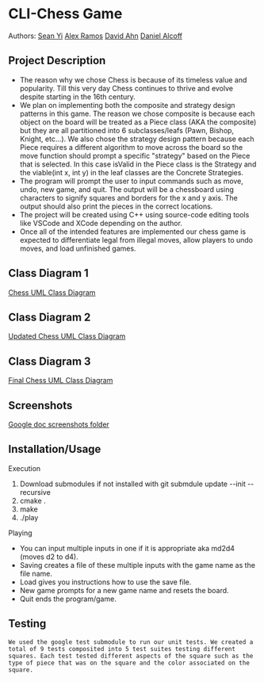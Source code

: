 # CLI-Chess Game
 
  Authors: [Sean Yi](https://github.com/syi012) [Alex Ramos](https://github.com/RamosAlexCS) [David Ahn](https://github.com/dahn013) [Daniel Alcoff](https://github.com/ilkiyani)

## Project Description
  * The reason why we chose Chess is because of its timeless value and popularity. Till this very day Chess continues to thrive and evolve despite starting in the 16th century. 
  * We plan on implementing both the composite and strategy design patterns in this game. The reason we chose composite is because each object on the board will be treated as a Piece class (AKA the composite) but they are all partitioned into 6 subclasses/leafs (Pawn, Bishop, Knight, etc...). We also chose the strategy design pattern because each Piece requires a different algorithm to move across the board so the move function should prompt a specific "strategy" based on the Piece that is selected. In this case isValid in the Piece class is the Strategy and the viable(int x, int y) in the leaf classes are the Concrete Strategies.
  * The program will prompt the user to input commands such as move, undo, new game, and quit. The output will be a chessboard using characters to signify squares and borders for the x and y axis. The output should also print the pieces in the correct locations.
  * The project will be created using C++ using source-code editing tools like VSCode and XCode depending on the author.
  * Once all of the intended features are implemented our chess game is expected to differentiate legal from illegal moves, allow players to undo moves, and load unfinished games. 
  
## Class Diagram 1
  [Chess UML Class Diagram](https://drive.google.com/file/d/1Szcj0UyhY4KbvHp5DhjzDviRplMPprnY/view?usp=sharing)

## Class Diagram 2
  [Updated Chess UML Class Diagram](https://docs.google.com/file/d/1GEduaBfRixYrOmtP3e-OghWE-VfhyVZqRi6r15xAZ2M/view)
 
## Class Diagram 3
  [Final Chess UML Class Diagram](https://drive.google.com/file/d/1TP_z2gxI8cquzujQ0ruFNlctSqlXhAnQ/view?usp=sharing)

## Screenshots
  [Google doc screenshots folder](https://drive.google.com/drive/folders/1NTM0OUHa1Eg8ASEudPd-qO-8RdxXye0V?usp=sharing)

 ## Installation/Usage
  Execution
  1. Download submodules if not installed with git submdule update --init --recursive
  2. cmake .
  3. make
  4. ./play
  
  Playing
  * You can input multiple inputs in one if it is appropriate aka md2d4 (moves d2 to d4).
  * Saving creates a file of these multiple inputs with the game name as the file name.
  * Load gives you instructions how to use the save file.
  * New game prompts for a new game name and resets the board.
  * Quit ends the program/game.
 ## Testing
    We used the google test submodule to run our unit tests. We created a total of 9 tests composited into 5 test suites testing different squares. Each test tested different aspects of the square such as the type of piece that was on the square and the color associated on the square. 
 
